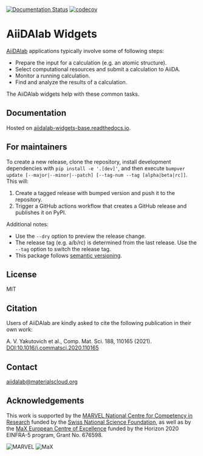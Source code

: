 [![Documentation Status](https://readthedocs.org/projects/aiidalab-widgets-base/badge/?version=latest)](https://aiidalab-widgets-base.readthedocs.io/en/latest/?badge=latest)
[![codecov](https://codecov.io/gh/aiidalab/aiidalab-widgets-base/branch/master/graph/badge.svg)](https://codecov.io/gh/aiidalab/aiidalab-widgets-base)

# AiiDAlab Widgets

[AiiDAlab](https://www.aiidalab.net/) applications typically involve some of following steps:

 * Prepare the input for a calculation (e.g. an atomic structure).
 * Select computational resources and submit a calculation to AiiDA.
 * Monitor a running calculation.
 * Find and analyze the results of a calculation.

The AiiDAlab widgets help with these common tasks.

## Documentation

Hosted on [aiidalab-widgets-base.readthedocs.io](https://aiidalab-widgets-base.readthedocs.io).

## For maintainers

To create a new release, clone the repository, install development dependencies with `pip install -e '.[dev]'`, and then execute `bumpver update [--major|--minor|--patch] [--tag-num --tag [alpha|beta|rc]]`.
This will:

  1. Create a tagged release with bumped version and push it to the repository.
  2. Trigger a GitHub actions workflow that creates a GitHub release and publishes it on PyPI.

Additional notes:

  - Use the `--dry` option to preview the release change.
  - The release tag (e.g. a/b/rc) is determined from the last release.
    Use the `--tag` option to switch the release tag.
  - This package follows [semantic versioning](https://semver.org/).

## License

MIT

## Citation

Users of AiiDAlab are kindly asked to cite the following publication in their own work:

A. V. Yakutovich et al., Comp. Mat. Sci. 188, 110165 (2021).
[DOI:10.1016/j.commatsci.2020.110165](https://doi.org/10.1016/j.commatsci.2020.110165)

## Contact

aiidalab@materialscloud.org

## Acknowledgements

This work is supported by the [MARVEL National Centre for Competency in Research](<https://nccr-marvel.ch>)
funded by the [Swiss National Science Foundation](<https://www.snf.ch/en>), as well as by the [MaX
European Centre of Excellence](<http://www.max-centre.eu/>) funded by the Horizon 2020 EINFRA-5 program,
Grant No. 676598.

![MARVEL](miscellaneous/logos/MARVEL.png)
![MaX](miscellaneous/logos/MaX.png)
